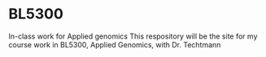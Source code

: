 # BL5300
In-class work for Applied genomics
This respository will be the site for my course work in BL5300, Applied Genomics, with Dr. Techtmann
